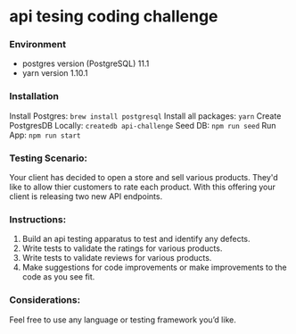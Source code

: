 # api tesing coding challenge

### Environment
- postgres version (PostgreSQL) 11.1
- yarn version 1.10.1

### Installation
Install Postgres: 
`brew install postgresql`
Install all packages: 
`yarn`
Create PostgresDB Locally: 
`createdb api-challenge`
Seed DB: 
`npm run seed`
Run App: 
`npm run start`

### Testing Scenario: 

Your client has decided to open a store and sell various products. They'd like to allow thier customers to rate each product. With this offering your client is releasing two new API endpoints.  

### Instructions: 

1. Build an api testing apparatus to test and identify any defects.
2. Write tests to validate the ratings for various products. 
3. Write tests to validate reviews for various products.
4. Make suggestions for code improvements or make improvements to the code as you see fit. 

### Considerations: 
Feel free to use any language or testing framework you’d like.